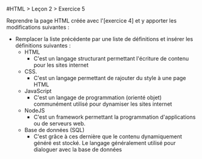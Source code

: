 #HTML > Leçon 2 > Exercice 5

Reprendre la page HTML créée avec l'[exercice 4] et y apporter les modifications suivantes :
* Remplacer la liste précédente par une liste de définitions et insérer les définitions suivantes :
  * HTML
    * C'est un langage structurant permettant l'écriture de contenu pour les sites internet
  * CSS.
    * C'est un langage permettant de rajouter du style à une page HTML
  * JavaScript
    * C'est un langage de programmation (orienté objet) communément utilisé pour dynamiser les sites internet
  * NodeJS
    * C'est un framework permettant la programmation d'applications ou de serveurs web.
  * Base de données (SQL)
    * C'est grâce à ces dernière que le contenu dynamiquement généré est stocké. Le langage généralement utilisé pour dialoguer avec la base de données
